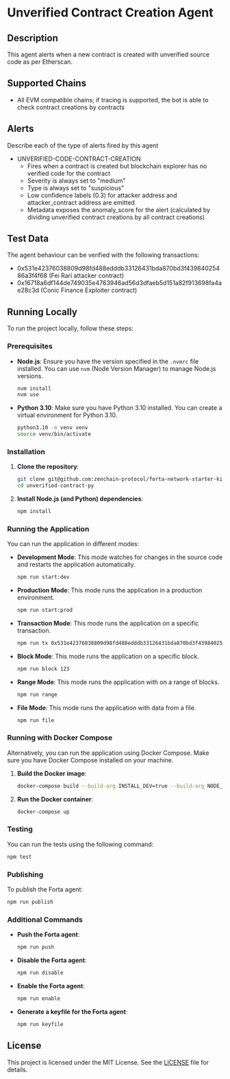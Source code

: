 # Unverified Contract Creation Agent

## Description

This agent alerts when a new contract is created with unverified source code as per Etherscan.

## Supported Chains

- All EVM compatible chains; if tracing is supported, the bot is able to check contract creations by contracts

## Alerts

Describe each of the type of alerts fired by this agent

- UNVERIFIED-CODE-CONTRACT-CREATION
  - Fires when a contract is created but blockchain explorer has no verified code for the contract
  - Severity is always set to "medium"
  - Type is always set to "suspicious"
  - Low confidence labels (0.3) for attacker address and attacker_contract address are emitted
  - Metadata exposes the anomaly_score for the alert (calculated by dividing unverified contract creations by all contract creations)

## Test Data

The agent behaviour can be verified with the following transactions:

- 0x531e42376038809d98fd488edddb33126431bda870bd3f43984025486a3f4f68 (Fei Rari attacker contract)
- 0x16718a6df144de749035e4763946ad56d3dfaeb5d151a82f913698fa4ae28c3d (Conic Finance Exploiter contract)

## Running Locally

To run the project locally, follow these steps:

### Prerequisites

- **Node.js**: Ensure you have the version specified in the `.nvmrc` file installed. You can use `nvm` (Node Version Manager) to manage Node.js versions.

  ```sh
  nvm install
  nvm use
  ```

- **Python 3.10**: Make sure you have Python 3.10 installed. You can create a virtual environment for Python 3.10.

  ```sh
  python3.10 -m venv venv
  source venv/bin/activate
  ```

### Installation

1. **Clone the repository**:

    ```sh
    git clone git@github.com:zenchain-protocol/forta-network-starter-kits-bots.git
    cd unverified-contract-py
    ```

2. **Install Node.js (and Python) dependencies**:

    ```sh
    npm install
    ```


### Running the Application

You can run the application in different modes:

- **Development Mode**: This mode watches for changes in the source code and restarts the application automatically.

  ```sh
  npm run start:dev
  ```

- **Production Mode**: This mode runs the application in a production environment.

  ```sh
  npm run start:prod
  ```

- **Transaction Mode**: This mode runs the application on a specific transaction.

  ```sh
  npm run tx 0x531e42376038809d98fd488edddb33126431bda870bd3f43984025486a3f4f68
  ```

- **Block Mode**: This mode runs the application on a specific block.

  ```sh
  npm run block 123
  ```

- **Range Mode**: This mode runs the application with on a range of blocks.

  ```sh
  npm run range
  ```

- **File Mode**: This mode runs the application with data from a file.

  ```sh
  npm run file
  ```

### Running with Docker Compose

Alternatively, you can run the application using Docker Compose. Make sure you have Docker Compose installed on your machine.

1. **Build the Docker image**:

    ```sh
    docker-compose build --build-arg INSTALL_DEV=true --build-arg NODE_ENV=development
    ```

2. **Run the Docker container**:

    ```sh
    docker-compose up
    ```

### Testing

You can run the tests using the following command:

```sh
npm test
```

### Publishing

To publish the Forta agent:

```sh
npm run publish
```

### Additional Commands

- **Push the Forta agent**:

  ```sh
  npm run push
  ```

- **Disable the Forta agent**:

  ```sh
  npm run disable
  ```

- **Enable the Forta agent**:

  ```sh
  npm run enable
  ```

- **Generate a keyfile for the Forta agent**:

  ```sh
  npm run keyfile
  ```

## License

This project is licensed under the MIT License. See the [LICENSE](../LICENSE) file for details.